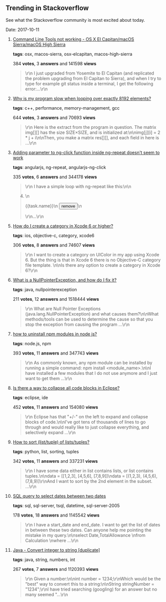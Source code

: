 ## Trending in Stackoverflow

See what the Stackoverflow community is most excited about today.

Date: 2017-10-11


1. [Command Line Tools not working - OS X El Capitan/macOS Sierra/macOS High Sierra](https://stackoverflow.com/questions/32893412/command-line-tools-not-working-os-x-el-capitan-macos-sierra-macos-high-sierra)

    **tags**: osx, macos-sierra, osx-elcapitan, macos-high-sierra
            
    384 **votes**, 3 **answers** and 141598 **views**

    > \r\n            I just upgraded from Yosemite to El Capitan (and replicated the problem upgrading from El Capitan to Sierra), and when I try to type for example git status inside a terminal, I get the following error:...\r\n        

    
2. [Why is my program slow when looping over exactly 8192 elements?](https://stackoverflow.com/questions/12264970/why-is-my-program-slow-when-looping-over-exactly-8192-elements)

    **tags**: c++, performance, memory-management, gcc
            
    644 **votes**, 3 **answers** and 70693 **views**

    > \r\n            Here is the extract from the program in question. The matrix img[][] has the size SIZE×SIZE, and is initialized at:\n\nimg[j][i] = 2 * j + i\n\nThen, you make a matrix res[][], and each field in here is ...\r\n        

    
3. [Adding parameter to ng-click function inside ng-repeat doesn't seem to work](https://stackoverflow.com/questions/17039926/adding-parameter-to-ng-click-function-inside-ng-repeat-doesnt-seem-to-work)

    **tags**: angularjs, ng-repeat, angularjs-ng-click
            
    335 **votes**, 6 **answers** and 344178 **views**

    > \r\n            I have a simple loop with ng-repeat like this:\n\n<li ng-repeat='task in tasks'>\n  <p> {{task.name}}\n  <button ng-click="removeTask({{task.id}})">remove</button>\n</li>\r\n...\r\n        

    
4. [How do I create a category in Xcode 6 or higher?](https://stackoverflow.com/questions/24324021/how-do-i-create-a-category-in-xcode-6-or-higher)

    **tags**: ios, objective-c, category, xcode6
            
    306 **votes**, 8 **answers** and 74607 **views**

    > \r\n            I want to create a category on UIColor in my app using Xcode 6. But the thing is that in Xcode 6 there is no Objective-C category file template. \n\nIs there any option to create a category in Xcode 6?\r\n        

    
5. [What is a NullPointerException, and how do I fix it?](https://stackoverflow.com/questions/218384/what-is-a-nullpointerexception-and-how-do-i-fix-it)

    **tags**: java, nullpointerexception
            
    211 **votes**, 12 **answers** and 1518444 **views**

    > \r\n            What are Null Pointer Exceptions (java.lang.NullPointerException) and what causes them?\n\nWhat methods/tools can be used to determine the cause so that you stop the exception from causing the program ...\r\n        

    
6. [how to uninstall npm modules in node js?](https://stackoverflow.com/questions/13066532/how-to-uninstall-npm-modules-in-node-js)

    **tags**: node.js, npm
            
    393 **votes**, 11 **answers** and 347743 **views**

    > \r\n            As commonly known, any npm module can be installed by running a simple command: npm install <module_name>.\n\nI have installed a few modules that I do not use anymore and I just want to get them ...\r\n        

    
7. [Is there a way to collapse all code blocks in Eclipse?](https://stackoverflow.com/questions/1726525/is-there-a-way-to-collapse-all-code-blocks-in-eclipse)

    **tags**: eclipse, ide
            
    452 **votes**, 11 **answers** and 154080 **views**

    > \r\n            Eclipse has that "+/-" on the left to expand and collapse blocks of code.\n\nI've got tens of thousands of lines to go through and would really like to just collapse everything, and selectively expand ...\r\n        

    
8. [How to sort (list/tuple) of lists/tuples?](https://stackoverflow.com/questions/3121979/how-to-sort-list-tuple-of-lists-tuples)

    **tags**: python, list, sorting, tuples
            
    342 **votes**, 11 **answers** and 337231 **views**

    > \r\n            I have some data either in list contains lists, or list contains tuples.\n\ndata = [[1,2,3], [4,5,6], [7,8,9]]\ndata = [(1,2,3), (4,5,6), (7,8,9)]\r\nAnd I want to sort by the 2nd element in the subset. ...\r\n        

    
9. [SQL query to select dates between two dates](https://stackoverflow.com/questions/5125076/sql-query-to-select-dates-between-two-dates)

    **tags**: sql, sql-server, tsql, datetime, sql-server-2005
            
    178 **votes**, 18 **answers** and 1145542 **views**

    > \r\n            I have a start_date and end_date. I want to get the list of dates in between these two dates. Can anyone help me pointing the mistake in my query.\n\nselect Date,TotalAllowance \nfrom Calculation \nwhere ...\r\n        

    
10. [Java - Convert integer to string [duplicate]](https://stackoverflow.com/questions/5071040/java-convert-integer-to-string)

    **tags**: java, string, numbers, int
            
    267 **votes**, 7 **answers** and 1120393 **views**

    > \r\n            Given a number:\n\nint number = 1234;\r\nWhich would be the "best" way to convert this to a string:\n\nString stringNumber = "1234";\r\nI have tried searching (googling) for an answer but no many seemed "...\r\n        

    
